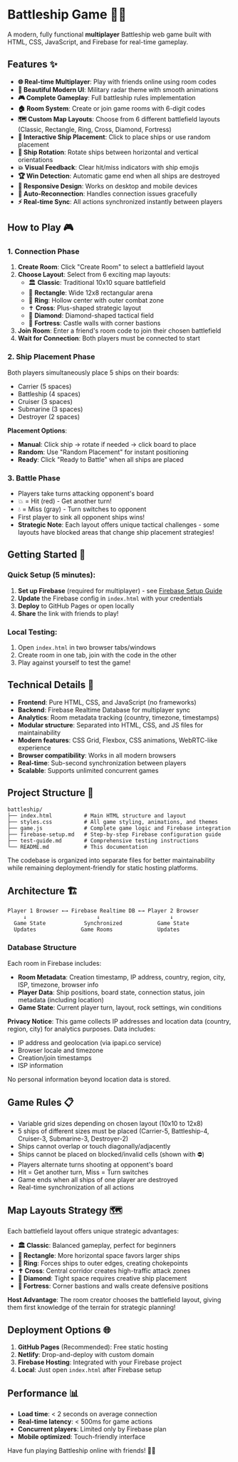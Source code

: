 # Battleship Game 🚢⚓

A modern, fully functional **multiplayer** Battleship web game built with HTML, CSS, JavaScript, and Firebase for real-time gameplay.

## Features ✨

- **🌐 Real-time Multiplayer**: Play with friends online using room codes
- **🎨 Beautiful Modern UI**: Military radar theme with smooth animations
- **🎮 Complete Gameplay**: Full battleship rules implementation
- **🏠 Room System**: Create or join game rooms with 6-digit codes
- **🗺️ Custom Map Layouts**: Choose from 6 different battlefield layouts (Classic, Rectangle, Ring, Cross, Diamond, Fortress)
- **🚢 Interactive Ship Placement**: Click to place ships or use random placement
- **🔄 Ship Rotation**: Rotate ships between horizontal and vertical orientations
- **💥 Visual Feedback**: Clear hit/miss indicators with ship emojis
- **🏆 Win Detection**: Automatic game end when all ships are destroyed
- **📱 Responsive Design**: Works on desktop and mobile devices
- **🔄 Auto-Reconnection**: Handles connection issues gracefully
- **⚡ Real-time Sync**: All actions synchronized instantly between players

## How to Play 🎮

### 1. Connection Phase
1. **Create Room**: Click "Create Room" to select a battlefield layout
2. **Choose Layout**: Select from 6 exciting map layouts:
   - 🏛️ **Classic**: Traditional 10x10 square battlefield
   - 📐 **Rectangle**: Wide 12x8 rectangular arena
   - 💍 **Ring**: Hollow center with outer combat zone
   - ✝️ **Cross**: Plus-shaped strategic layout
   - 💎 **Diamond**: Diamond-shaped tactical field
   - 🏰 **Fortress**: Castle walls with corner bastions
3. **Join Room**: Enter a friend's room code to join their chosen battlefield
4. **Wait for Connection**: Both players must be connected to start

### 2. Ship Placement Phase
Both players simultaneously place 5 ships on their boards:
- Carrier (5 spaces)
- Battleship (4 spaces)
- Cruiser (3 spaces)
- Submarine (3 spaces)
- Destroyer (2 spaces)

**Placement Options**:
- **Manual**: Click ship → rotate if needed → click board to place
- **Random**: Use "Random Placement" for instant positioning
- **Ready**: Click "Ready to Battle" when all ships are placed

### 3. Battle Phase
- Players take turns attacking opponent's board
- 💥 = Hit (red) - Get another turn!
- 💧 = Miss (gray) - Turn switches to opponent
- First player to sink all opponent ships wins!
- **Strategic Note**: Each layout offers unique tactical challenges - some layouts have blocked areas that change ship placement strategies!

## Getting Started 🚀

### Quick Setup (5 minutes):
1. **Set up Firebase** (required for multiplayer) - see [Firebase Setup Guide](firebase-setup.md)
2. **Update** the Firebase config in `index.html` with your credentials
3. **Deploy** to GitHub Pages or open locally
4. **Share** the link with friends to play!

### Local Testing:
1. Open `index.html` in two browser tabs/windows
2. Create room in one tab, join with the code in the other
3. Play against yourself to test the game!

## Technical Details 🔧

- **Frontend**: Pure HTML, CSS, and JavaScript (no frameworks)
- **Backend**: Firebase Realtime Database for multiplayer sync
- **Analytics**: Room metadata tracking (country, timezone, timestamps)
- **Modular structure**: Separated into HTML, CSS, and JS files for maintainability
- **Modern features**: CSS Grid, Flexbox, CSS animations, WebRTC-like experience
- **Browser compatibility**: Works in all modern browsers
- **Real-time**: Sub-second synchronization between players
- **Scalable**: Supports unlimited concurrent games

## Project Structure 📁

```
battleship/
├── index.html          # Main HTML structure and layout
├── styles.css          # All game styling, animations, and themes
├── game.js             # Complete game logic and Firebase integration
├── firebase-setup.md   # Step-by-step Firebase configuration guide
├── test-guide.md       # Comprehensive testing instructions
└── README.md           # This documentation
```

The codebase is organized into separate files for better maintainability while remaining deployment-friendly for static hosting platforms.

## Architecture 🏗️

```
Player 1 Browser ←→ Firebase Realtime DB ←→ Player 2 Browser
     ↓                      ↓                      ↓
  Game State            Synchronized           Game State
  Updates              Game Rooms              Updates
```

### Database Structure
Each room in Firebase includes:
- **Room Metadata**: Creation timestamp, IP address, country, region, city, ISP, timezone, browser info
- **Player Data**: Ship positions, board state, connection status, join metadata (including location)
- **Game State**: Current player turn, layout, rock settings, win conditions

**Privacy Notice**: This game collects IP addresses and location data (country, region, city) for analytics purposes. Data includes:
- IP address and geolocation (via ipapi.co service)
- Browser locale and timezone
- Creation/join timestamps
- ISP information

No personal information beyond location data is stored.

## Game Rules 📋

- Variable grid sizes depending on chosen layout (10x10 to 12x8)
- 5 ships of different sizes must be placed (Carrier-5, Battleship-4, Cruiser-3, Submarine-3, Destroyer-2)
- Ships cannot overlap or touch diagonally/adjacently
- Ships cannot be placed on blocked/invalid cells (shown with ⛔)
- Players alternate turns shooting at opponent's board
- Hit = Get another turn, Miss = Turn switches
- Game ends when all ships of one player are destroyed
- Real-time synchronization of all actions

## Map Layouts Strategy 🗺️

Each battlefield layout offers unique strategic advantages:

- **🏛️ Classic**: Balanced gameplay, perfect for beginners
- **📐 Rectangle**: More horizontal space favors larger ships
- **💍 Ring**: Forces ships to outer edges, creating chokepoints
- **✝️ Cross**: Central corridor creates high-traffic attack zones
- **💎 Diamond**: Tight space requires creative ship placement
- **🏰 Fortress**: Corner bastions and walls create defensive positions

**Host Advantage**: The room creator chooses the battlefield layout, giving them first knowledge of the terrain for strategic planning!

## Deployment Options 🌐

1. **GitHub Pages** (Recommended): Free static hosting
2. **Netlify**: Drop-and-deploy with custom domain
3. **Firebase Hosting**: Integrated with your Firebase project
4. **Local**: Just open `index.html` after Firebase setup

## Performance 📊

- **Load time**: < 2 seconds on average connection
- **Real-time latency**: < 500ms for game actions
- **Concurrent players**: Limited only by Firebase plan
- **Mobile optimized**: Touch-friendly interface

Have fun playing Battleship online with friends! 🎯🌐 